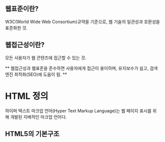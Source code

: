 ## 웹표준이란?
W3C(World Wide Web Consortium)규약을 기준으로, 웹 기술의 일관성과 호환성을 표준화한 것.

## 웹접근성이란?
모든 사용자가 웹 콘텐츠에 접근할 수 있는 것.

** 웹접근성과 웹표준을 준수하면 사용자에게 접근이 용이하며, 유지보수가 쉽고, 검색엔진 최적화(SEO)에 도움이 됨. **

# HTML 정의 #
하이퍼 텍스트 마크업 언어(Hyper Text Markup Language)는 웹 페이지 표시를 위해 개발된 지배적인 마크업 언어다.

## HTML5의 기본구조
 <html>
  <head>
   <meta charsrt="uft-8">
   <title>기본구조</title>
  </head>
  <body>
  </body>